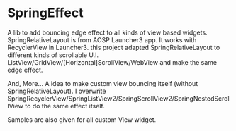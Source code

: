 # SpringEffect
A lib to add bouncing edge effect to all kinds of view based widgets.
SpringRelativeLayout is from AOSP Launcher3 app.
It works with RecyclerView in Launcher3.
this project adapted SpringRelativeLayout to different kinds of scrollable U.I.
ListView/GridView/[Horizontal]ScrollView/WebView
and make the same edge effect.

And, More...
A idea to make custom view bouncing itself (without SpringRelativeLayout).
I overwrite 
SpringRecyclerView/SpringListView2/SpringScrollView2/SpringNestedScrollView 
to do the same effect itself.

Samples are also given for all custom View widget.
